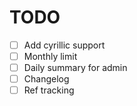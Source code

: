 # TODO

- [ ] Add cyrillic support
- [ ] Monthly limit
- [ ] Daily summary for admin
- [ ] Changelog
- [ ] Ref tracking
